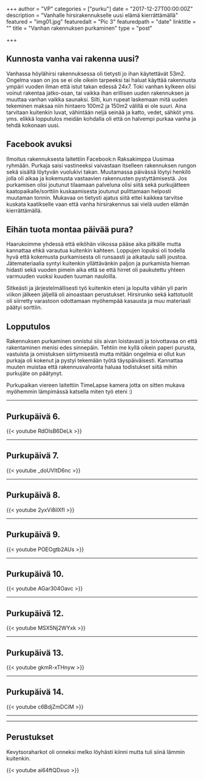 +++
author = "VP"
categories = ["purku"]
date = "2017-12-27T00:00:00Z"
description = "Vanhalle hirsirakennukselle uusi elämä kierrättämällä"
featured = "img01.jpg"
featuredalt = "Pic 3"
featuredpath = "date"
linktitle = ""
title = "Vanhan rakennuksen purkaminen"
type = "post"

+++
## Kunnosta vanha vai rakenna uusi?

Vanhassa höylähirsi rakennuksessa oli tietysti jo ihan käytettävät 53m2. Ongelma vaan on jos se ei ole oikein tarpeeksi tai haluat käyttää rakennusta ympäri vuoden ilman että istut takan edessä 24x7. Toki vanhan kylkeen olisi voinut rakentaa jatko-osan, tai vaikka ihan erillisen uuden rakennuksen ja muuttaa vanhan vaikka saunaksi.  Silti, kun rupeat laskemaan mitä uuden tekeminen maksaa niin hintaero 100m2 ja 150m2 välillä ei ole suuri. Aina tarvitaan kuitenkin luvat, vähintään neljä seinää ja katto, vedet, sähköt yms. yms. elikkä lopputulos meidän kohdalla oli että on halvempi purkaa vanha ja tehdä kokonaan uusi.

## Facebook avuksi

Ilmoitus rakennuksesta laitettiin Facebook:n Raksakimppa Uusimaa ryhmään. Purkaja saisi vastineeksi vaivastaan itselleen rakennuksen rungon sekä sisältä löytyvän vuolukivi takan. Muutamassa päivässä löytyi henkilö jolla oli aikaa ja kokemusta vastaavien rakennusten pystyttämisestä. Jos purkamisen olisi joutunut tilaamaan palveluna olisi siitä sekä purkujätteen kaatopaikalle/sorttiin kuskaamisesta joutunut pulittamaan helposti muutaman tonnin. Mukavaa on tietysti ajatus siitä ettei kaikkea tarvitse kuskata kaatikselle vaan että vanha hirsirakennus sai vielä uuden elämän kierrättämällä.

## Eihän tuota montaa päivää pura?

Haarukoimme yhdessä että eiköhän viikossa pääse aika pitkälle mutta kannattaa ehkä varautua kuitenkin kahteen. Loppujen lopuksi oli todella hyvä että kokemusta purkamisesta oli runsaasti ja aikataulu salli joustoa. Jätemateriaalia syntyi kuitenkin yllättävänkin paljon ja purkamista hieman hidasti sekä vuoden pimein aika että se että hirret oli paukutettu yhteen varmuuden vuoksi kuuden tuuman nauloilla. 

Sitkeästi ja järjestelmällisesti työ kuitenkin eteni ja  lopulta vähän yli parin viikon jälkeen jäljellä oli ainoastaan perustukset. Hirsirunko sekä kattotuolit oli siirretty varastoon odottamaan myöhempää kasausta ja muu materiaali päätyi sorttiin. 

## Lopputulos

Rakennuksen purkaminen onnistui siis aivan loistavasti ja toivottavaa on että rakentaminen menisi edes sinnepäin. Tehtiin me kyllä oikein paperi purusta, vastuista ja omistuksen siirtymisestä mutta mitään ongelmia ei ollut kun purkaja oli kokenut ja pystyi tekemään työtä täyspäiväisesti. Kannattaa muuten muistaa että rakennusvalvonta haluaa todistukset siitä mihin purkujäte on päätynyt. 

Purkupaikan viereen laitettiin TimeLapse kamera jotta on sitten mukava myöhemmin lämpimässä katsella miten työ eteni :)

---

## Purkupäivä 6.

{{< youtube RdOIsB6DeLk >}}

---

## Purkupäivä 7.

{{< youtube _doUVItD6nc >}}

---

## Purkupäivä 8.

{{< youtube 2yxVi8ilXfI >}}

---

## Purkupäivä 9.

{{< youtube POEOgtb2AUs >}}

---

## Purkupäivä 10.

{{< youtube AGar304Oavc >}}

---

## Purkupäivä 12.

{{< youtube MSX5Nj2WYxk >}}

---

## Purkupäivä 13.

{{< youtube gkmR-xTHnyw >}}

---

## Purkupäivä 14.

{{< youtube c6BdjZmDCiM >}}

---

---

## Perustukset

Kevytsoraharkot oli onneksi melko löyhästi kiinni mutta tuli siinä lämmin kuitenkin.

{{< youtube ai64ftQDxuo >}}


<div class="fb-comments" data-href="https://www.villapasila.com/blog/vanhan-rakennuksen-purkaminen/" data-width="800" data-numposts="5"></div>





